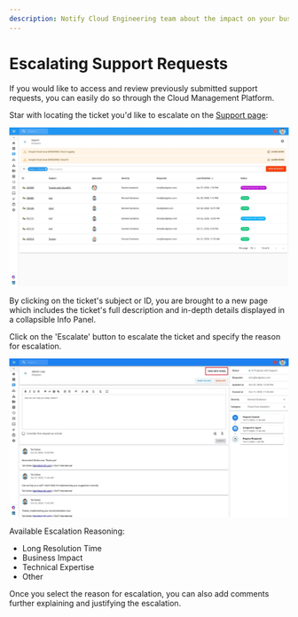 ```yaml
---
description: Notify Cloud Engineering team about the impact on your business
---
```


# Escalating Support Requests

If you would like to access and review previously submitted support requests, you can easily do so through the Cloud Management Platform.

Star with locating the ticket you'd like to escalate on the [Support page](https://support.doit-intl.com):

![](../.gitbook/assets/support6.jpg)

By clicking on the ticket's subject or ID, you are brought to a new page which includes the ticket's full description and in-depth details displayed in a collapsible Info Panel. 

Click on the 'Escalate' button to escalate the ticket and specify the reason for escalation.

![](../.gitbook/assets/support4-2.jpg)

Available Escalation Reasoning:

* Long Resolution Time
* Business Impact
* Technical Expertise
* Other

Once you select the reason for escalation, you can also add comments further explaining and justifying the escalation. 

